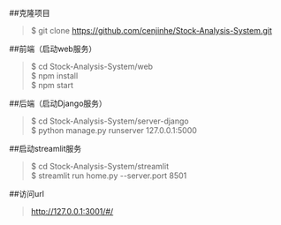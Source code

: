 ##克隆项目
 >$ git clone https://github.com/cenjinhe/Stock-Analysis-System.git

##前端（启动web服务）
 >$ cd Stock-Analysis-System/web <br />
 >$ npm install <br />
 >$ npm start <br />

##后端（启动Django服务）
 >$ cd Stock-Analysis-System/server-django <br />
 >$ python manage.py runserver 127.0.0.1:5000 <br />

##启动streamlit服务
 >$ cd Stock-Analysis-System/streamlit <br />
 >$ streamlit run home.py --server.port 8501 <br />

##访问url
 >http://127.0.0.1:3001/#/
 
